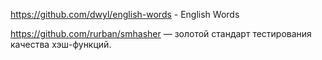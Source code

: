 https://github.com/dwyl/english-words - English Words

https://github.com/rurban/smhasher — золотой стандарт тестирования качества хэш-функций.